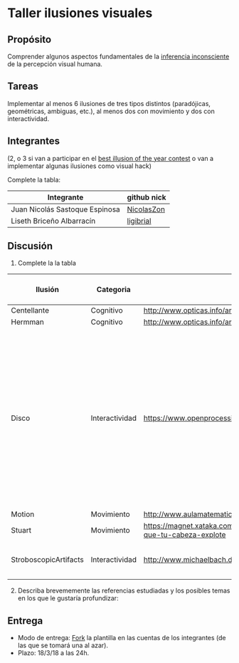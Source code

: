 # Taller ilusiones visuales

## Propósito

Comprender algunos aspectos fundamentales de la [inferencia inconsciente](https://github.com/VisualComputing/Cognitive) de la percepción visual humana.

## Tareas

Implementar al menos 6 ilusiones de tres tipos distintos (paradójicas, geométricas, ambiguas, etc.), al menos dos con movimiento y dos con interactividad.

## Integrantes
(2, o 3 si van a participar en el [best illusion of the year contest](illusionoftheyear.com) o van a implementar algunas ilusiones como visual hack)

Complete la tabla:

| Integrante | github nick |
|------------|-------------|
| Juan Nicolás Sastoque Espinosa | [NicolasZon](https://github.com/NicolasZon/) |
| Liseth Briceño Albarracín | [ligibrial](https://github.com/ligibrial/) | 

## Discusión

1. Complete la la tabla

| Ilusión | Categoria | Referencia | Tipo de interactividad (si aplica) | URL código base (si aplica) |
|---------|-----------|------------|------------------------------------|-----------------------------|
| Centellante | Cognitivo | http://www.opticas.info/articulos/ilusiones-opticas.php | | |
| Hermman | Cognitivo | http://www.opticas.info/articulos/ilusiones-opticas.php | | |
| Disco | Interactividad | https://www.openprocessing.org/sketch/175509 | Letra B: aumenta el grosor de cada circunferencia; Letra A: disminuye el grosor de cada circunferencia; Letra W: aumenta la velocidad; Letra S: disminuye la velocidad; Letra D: se aumenta la cantidad de circunferencias; Letra E: se disminuye la cantida de circunferencias | https://www.openprocessing.org/sketch/175509 |
| Motion | Movimiento | http://www.aulamatematica.com/Efectos_opticos/movimiento/mov1.htm | | https://www.openprocessing.org/sketch/488693
| Stuart | Movimiento | https://magnet.xataka.com/ciencia/13-ilusiones-visuales-que-haran-que-tu-cabeza-explote | | |
| StroboscopicArtifacts | Interactividad | http://www.michaelbach.de/ot/mot-strob/index.html | Aunmenta la velocidad con el click del mouse | 

2. Describa brevememente las referencias estudiadas y los posibles temas en los que le gustaría profundizar:

## Entrega

* Modo de entrega: [Fork](https://help.github.com/articles/fork-a-repo/) la plantilla en las cuentas de los integrantes (de las que se tomará una al azar).
* Plazo: 18/3/18 a las 24h.
